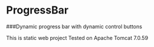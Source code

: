 # ProgressBar
###Dynamic progress bar with dynamic control buttons

This is static web project
Tested on Apache Tomcat 7.0.59
